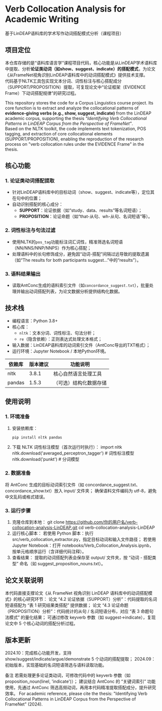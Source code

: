 # Verb Collocation Analysis for Academic Writing  
基于LinDEAP语料库的学术写作动词搭配模式分析（课程项目）


## 项目定位  
本仓库存储的是“语料库语言学”课程项目代码，核心功能是从LinDEAP学术语料库中提取、分析**论证类动词（如show、suggest、indicate）的搭配模式**，为论文《从FrameNet视角识别LinDEAP语料库中的动词搭配模式》提供技术支撑。  
代码基于NLTK工具包实现文本分词、词性标注与核心搭配成分（SUPPORT/PROPOSITION）提取，可复现论文中“论证框架（EVIDENCE Frame）下动词搭配规律”的研究过程。  

This repository stores the code for a Corpus Linguistics course project. Its core function is to extract and analyze the collocational patterns of **evidence-giving verbs (e.g., show, suggest, indicate)** from the LinDEAP academic corpus, supporting the thesis *"Identifying Verb Collocational Patterns in LinDEAP Corpus from the Perspective of FrameNet"*.  
Based on the NLTK toolkit, the code implements text tokenization, POS tagging, and extraction of core collocational elements (SUPPORT/PROPOSITION), enabling the reproduction of the research process on "verb collocation rules under the EVIDENCE Frame" in the thesis.


## 核心功能  
### 1. 论证类动词搭配提取  
- 针对LinDEAP语料库中的目标动词（show、suggest、indicate等），定位其在句中的位置；  
- 自动识别搭配的核心成分：  
  - **SUPPORT**：论证依据（如“study、data、results”等名词短语）；  
  - **PROPOSITION**：论证命题（如“that-从句、wh-从句、名词短语”等）。  

### 2. 词性标注与句法过滤  
- 使用NLTK的`pos_tag`功能标注词汇词性，精准筛选名词短语（NN/NNS/NNP/NNPS）作为核心搭配；  
- 处理语料中的长句修饰成分，避免因“动词-搭配”间隔过远导致的提取遗漏（如“The results for both participants suggest...”中的“results”）。  

### 3. 语料结果输出  
- 读取AntConc生成的语料索引文件（如`concordance_suggest.txt`），批量处理并输出动词搭配列表，为论文数据分析提供结构化数据。


## 技术栈  
- 编程语言：Python 3.8+  
- 核心库：  
  - `nltk`：文本分词、词性标注、句法分析；  
  - `re`（隐含依赖）：正则表达式处理文本格式；  
- 输入数据：LinDEAP语料库的动词索引文件（AntConc导出的TXT格式）；  
- 运行环境：Jupyter Notebook / 本地Python环境。  

| 依赖库 | 版本建议 | 功能说明 |
|--------|----------|----------|
| nltk   | 3.8.1    | 核心自然语言处理工具 |
| pandas | 1.5.3    | （可选）结构化数据存储 |


## 使用说明  
### 1. 环境准备  
1. 安装依赖库：  
   ```bash
   pip install nltk pandas
2. 下载 NLTK 词性标注模型（首次运行时执行）：
   import nltk
   nltk.download('averaged_perceptron_tagger')  # 词性标注模型
   nltk.download('punkt')  # 分词模型

### 2. 数据准备
将 AntConc 生成的目标动词索引文件（如 concordance_suggest.txt、concordance_show.txt）放入 input/ 文件夹；
确保语料文件编码为 utf-8，避免中文乱码或格式错误。

### 3. 运行步骤
1. 克隆仓库到本地：
git clone https://github.com/你的用户名/verb-collocation-analysis-LinDEAP.git
cd verb-collocation-analysis-LinDEAP
2. 运行核心脚本：
若使用 Python 脚本：执行 src/verb_collocation_extractor.py，指定目标动词和输入文件路径；
若使用 Jupyter Notebook：打开 notebooks/Verb_Collocation_Analysis.ipynb，按单元格顺序运行（含详细代码注释）。
3. 查看结果：
提取的动词搭配列表会保存至 output/ 文件夹，按 “动词 - 搭配类型” 命名（如 suggest_proposition_nouns.txt）。

## 论文关联说明
本代码直接支撑论文《从 FrameNet 视角识别 LinDEAP 语料库中的动词搭配模式》的核心研究环节：
论文 “4.2 论证依据（SUPPORT）分析”：代码提取的名词短语搭配为 “表 1 研究结果类搭配” 提供数据；
论文 “4.3 论证命题（PROPOSITION）分析”：代码统计的从句 / 名词短语分布，对应 “表 3 命题句法模式” 的量化结果；
可通过修改 keyverb 参数（如 suggest→indicate），复现论文中 5 个核心动词的搭配分析过程。

## 版本更新
2024.10：完成核心功能开发，支持 show/suggest/indicate/argue/demonstrate 5 个动词的搭配提取；
2024.09：初始版本，实现基础的名词短语筛选与语料读取功能。

备注
若需处理更多论证类动词，可修改代码中的 keyverb 参数（如 proposition_noun(linel, 'indicate')）；
建议结合 AntConc 的 “关键词索引” 功能使用，先通过 AntConc 筛选高频动词，再用本代码精准提取搭配成分，提升研究效率。
For academic reference, please cite the thesis: "Identifying Verb Collocational Patterns in LinDEAP Corpus from the Perspective of FrameNet" (2024).
